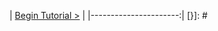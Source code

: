 [{]: <helper> (navStep)
| [Begin Tutorial >](manuals/views/step1.md) |
|----------------------:|
[}]: #